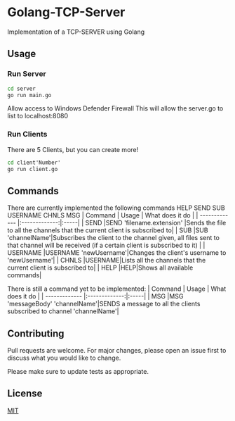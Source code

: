 # Golang-TCP-Server

Implementation of a TCP-SERVER using Golang

## Usage

### Run Server
```cmd
cd server
go run main.go
```
Allow access to Windows Defender Firewall
This will allow the server.go to list to localhost:8080

### Run Clients
There are 5 Clients, but you can create more!
```cmd
cd client'Number'
go run client.go
```

## Commands
There are currently implemented the following commands HELP SEND SUB USERNAME CHNLS MSG
| Command        | Usage           | What does it do  |
| ------------- |:-------------:|:-----|
| SEND      |SEND 'filename.extension' |Sends the file to all the channels that the current client is subscribed to|
| SUB      |SUB 'channelName'|Subscribes the client to the channel given, all files sent to that channel will be received (if a certain client is subscribed to it) |
| USERNAME |USERNAME 'newUsername'|Changes the client's username to 'newUsername'|
| CHNLS |USERNAME|Lists all the channels that the current client is subscribed to|
| HELP |HELP|Shows all available commands|

There is still a command yet to be implemented:
| Command        | Usage           | What does it do  |
| ------------- |:-------------:|:-----|
| MSG |MSG 'messageBody' 'channelName'|SENDS a message to all the clients subscribed to channel 'channelName'|

## Contributing
Pull requests are welcome. For major changes, please open an issue first to discuss what you would like to change.

Please make sure to update tests as appropriate.

## License
[MIT](https://choosealicense.com/licenses/mit/)
